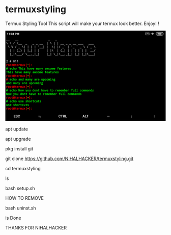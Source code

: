 # termuxstyling
Termux Styling Tool 
This script will make your termux look better. Enjoy! !


![logo](logo.png)

apt update 


apt upgrade 


pkg install git 


git clone https://github.com/NIHALHACKER/termuxstyling.git

cd termuxstyling



ls


bash setup.sh

HOW TO REMOVE 

bash uninst.sh


is Done



THANKS FOR NIHALHACKER




